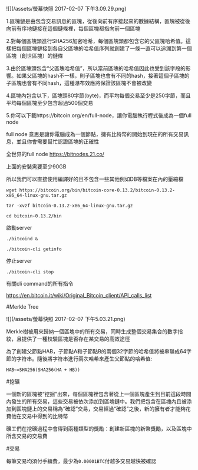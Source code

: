 ![](/assets/螢幕快照 2017-02-07 下午3.09.29.png)


1.區塊鏈是由包含交易訊息的區塊，從後向前有序接起來的數據結構，區塊被從後向前有序地鏈接在這個鏈條裡，每個區塊都指向前一個區塊

2.對每個區塊頭進行SHA256加密哈希，每個區塊頭都包含它的父區塊哈希值。這樣把每個區塊鏈接到各自父區塊的哈希值序列就創建了一條一直可以追溯到第一個區塊（創世區塊）的鏈條

3.由於區塊頭包含“父區塊哈希值”，所以當前區塊的哈希值因此也受到該字段的影響。如果父區塊的hash不一樣，則子區塊也會有不同的hash，接著這個子區塊的子區塊也會有不同hash，這種瀑布效應將保證該區塊不會被改變

4.區塊內包含以下，區塊頭80字節(byte)，而平均每個交易至少是250字節，而且平均每個區塊至少包含超過500個交易

5.你可以下載https://bitcoin.org/en/full-node，讓你電腦執行程式後成為一個full node

full node 意思是讓你電腦成為一個節點，擁有比特幣的開始到現在的所有交易訊息，並且你會需要幫忙認證區塊的正確性

全世界的full node https://bitnodes.21.co/


上面的安裝需要至少90GB



所以我們可以直接使用編譯好的且不包含一些其他例如DB等檔案在內的壓縮檔

```
wget https://bitcoin.org/bin/bitcoin-core-0.13.2/bitcoin-0.13.2-x86_64-linux-gnu.tar.gz

tar -xvzf bitcoin-0.13.2-x86_64-linux-gnu.tar.gz 

cd bitcoin-0.13.2/bin
```

啟動server
```
./bitcoind &  
```

```
./bitcoin-cli getinfo    
```

停止server

```
./bitcoin-cli stop
```

有關cli command的所有指令

https://en.bitcoin.it/wiki/Original_Bitcoin_client/API_calls_list


#Merkle Tree

![](/assets/螢幕快照 2017-02-07 下午5.03.21.png)

Merkle樹被用來歸納一個區塊中的所有交易，同時生成整個交易集合的數字指紋，且提供了一種校驗區塊是否存在某交易的高效途徑

為了創建父節點HAB，子節點A和子節點B的兩個32字節的哈希值將被串聯成64字節的字符串。隨後將字符串進行兩次哈希來產生父節點的哈希值:



```
HAB~=SHA256(SHA256(HA + HB))
```


#挖礦

一個新的區塊被“挖掘”出來，每個區塊裡包含著從上一個區塊產生到目前這段時間內發生的所有交易，這些交易被依次添加到區塊鏈中。我們把包含在區塊內且被添加到區塊鏈上的交易稱為“確認”交易，交易經過“確認”之後，新的擁有者才能夠花費他在交易中得到的比特幣

礦工們在挖礦過程中會得到兩種類型的獎勵：創建新區塊的新幣獎勵，以及區塊中所含交易的交易費


#交易

每筆交易均須付手續費，最少為`0.00001BTC`付越多交易越快被確認